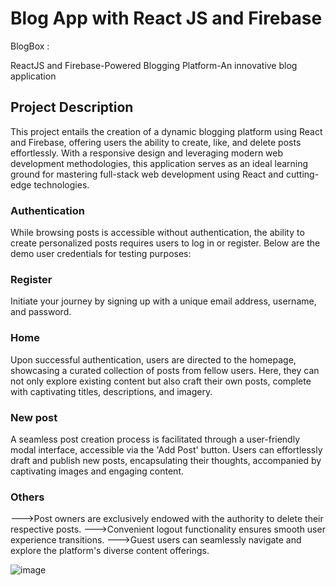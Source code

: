 # Blog App with React JS and Firebase 

BlogBox :

ReactJS and Firebase-Powered Blogging Platform-An innovative blog application

## Project Description

This project entails the creation of a dynamic blogging platform using React and Firebase, offering users the ability to create, like, and delete posts effortlessly. With a responsive design and leveraging modern web development methodologies, this application serves as an ideal learning ground for mastering full-stack web development using React and cutting-edge technologies.

### Authentication

While browsing posts is accessible without authentication, the ability to create personalized posts requires users to log in or register. Below are the demo user credentials for testing purposes:

### Register

Initiate your journey by signing up with a unique email address, username, and password.


### Home

Upon successful authentication, users are directed to the homepage, showcasing a curated collection of posts from fellow users. Here, they can not only explore existing content but also craft their own posts, complete with captivating titles, descriptions, and imagery.

### New post

A seamless post creation process is facilitated through a user-friendly modal interface, accessible via the 'Add Post' button. Users can effortlessly draft and publish new posts, encapsulating their thoughts, accompanied by captivating images and engaging content.

### Others

--->Post owners are exclusively endowed with the authority to delete their respective posts.
--->Convenient logout functionality ensures smooth user experience transitions.
--->Guest users can seamlessly navigate and explore the platform's diverse content offerings.

![image](https://github.com/eshagunjekar/myblogproject/assets/109014732/e081876d-5030-47d3-8afe-86fe9e44040c)


